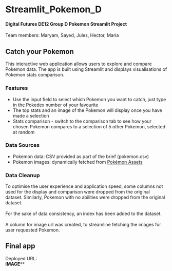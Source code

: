 # Streamlit_Pokemon_D
#### Digital Futures DE12 Group D Pokemon Streamlit Project
Team members: Maryam, Sayed, Jules, Hector, Maria
## Catch your Pokemon

This interactive web application allows users to explore and compare Pokemon data. The app is built using Streamlit and displays visualisations of Pokemon stats comparison.

### Features
 - Use the input field to select which Pokemon you want to catch, just type in the Pokedex number of your favourite
 - The top stats and an image of the Pokemon will display once you have made a selection
 - Stats comparison - switch to the comparison tab to see how your chosen Pokemon compares to a selection of 5 other Pokemon, selected at random
### Data Sources
 - Pokemon data: CSV provided as part of the brief (pokemon.csv)
 - Pokemon images: dynamically fetched from [Pokémon Assets](https://github.com/HybridShivam/Pokemon/)
### Data Cleanup
To optimise the user experience and application speed, some columns not used for the display and comparison were dropped from the original dataset. Similarly, Pokemon with no abilities were dropped from the original dataset.<br>
<br>
For the sake of data consistency, an index has been added to the dataset.<br>
<br>
A column for image url was created, to streamline fetching the images for user requested Pokemon.
## Final app

Deployed URL: <br>
******IMAGE********
